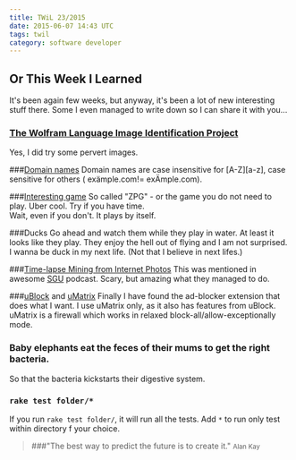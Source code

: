 ```yaml
---
title: TWiL 23/2015
date: 2015-06-07 14:43 UTC
tags: twil
category: software developer
---
```


## Or This Week I Learned 

It's been again few weeks, but anyway, it's been a lot of new interesting stuff there. Some I even managed to write down so I can share it with you...

### [The Wolfram Language Image Identification Project](https://www.imageidentify.com/)
Yes, I did try some pervert images. 

###[Domain names](https://www.ietf.org/edu/documents/80DNS-Koch-Gudmundsson.pptx)
Domain names are case insensitive for [A-Z][a-z], case sensitive for others ( exämple.com!= exÄmple.com).  

###[Interesting game](https://godvillegame.com/)
So called "ZPG" - or the game you do not need to play. Uber cool. Try if you have time.  
Wait, even if you don't. It plays by itself. 

###Ducks
Go ahead and watch them while they play in water. At least it looks like they play. They enjoy the hell out of flying and I am not surprised.  
I wanna be duck in my next life. (Not that I believe in next lifes.)

###[Time-lapse Mining from Internet Photos](http://grail.cs.washington.edu/projects/timelapse/)
This was mentioned in awesome [SGU](http://www.theskepticsguide.org/) podcast. Scary, but amazing what they managed to do. 

###[uBlock](https://github.com/gorhill/uBlock) and [uMatrix](https://github.com/gorhill/uMatrix)
Finally I have found the ad-blocker extension that does what I want. I use uMatrix only, as it also has features from uBlock. 
uMatrix is a firewall which works in relaxed block-all/allow-exceptionally mode.

### Baby elephants eat the feces of their mums to get the right bacteria.
So that the bacteria kickstarts their digestive system. 

### `rake test folder/*` 
If you run `rake test folder/`, it will run all the tests. Add `*` to run only test within directory f your choice.

 > ###"The best way to predict the future is to create it."   <small>Alan Kay</small> 
 
